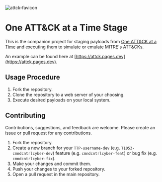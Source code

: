 ![attck-favicon](https://github.com/cmndcntrlcyber/one-attck-per-time/assets/47669879/364c55f4-cdc0-4c0a-b715-b2f541900b50)

# One ATT&CK at a Time Stage
This is the companion project for staging payloads from [One ATT&CK at a Time](https://github.com/cmndcntrlcyber/one-attck-per-time/tree/main) and executing them to simulate or emulate MITRE's ATT&CKs. 

An example can be found here at [https://attck.pages.dev](https://attck.pages.dev).

## Usage Procedure
1. Fork the repository.
2. Clone the repository to a web server of your choosing.
3. Execute desired payloads on your local system.

## Contributing
Contributions, suggestions, and feedback are welcome. Please create an issue or pull request for any contributions.

1. Fork the repository.
2. Create a new branch for your `TTP-username-dev` (e.g. `T1053-cmndcntrlcyber-dev`) feature (e.g. `cmndcntrlcyber-feat`) or bug fix (e.g. `cmndcntrlcyber-fix`).
3. Make your changes and commit them.
4. Push your changes to your forked repository.
5. Open a pull request in the main repository.
